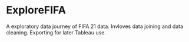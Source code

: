 # ExploreFIFA

A exploratory data journey of FIFA 21 data. Invloves data joining and data cleaning. Exporting for later Tableau use.

